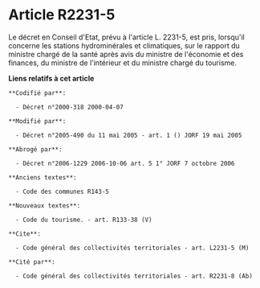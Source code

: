 # Article R2231-5

Le décret en Conseil d'Etat, prévu à l'article L. 2231-5, est pris, lorsqu'il concerne les stations hydrominérales et
climatiques, sur le rapport du ministre chargé de la santé après avis du ministre de l'économie et des finances, du ministre
de l'intérieur et du ministre chargé du tourisme.

**Liens relatifs à cet article**

	**Codifié par**:

	  - Décret n°2000-318 2000-04-07

	**Modifié par**:

	  - Décret n°2005-490 du 11 mai 2005 - art. 1 () JORF 19 mai 2005

	**Abrogé par**:

	  - Décret n°2006-1229 2006-10-06 art. 5 1° JORF 7 octobre 2006

	**Anciens textes**:

	  - Code des communes R143-5

	**Nouveaux textes**:

	  - Code du tourisme. - art. R133-38 (V)

	**Cite**:

	  - Code général des collectivités territoriales - art. L2231-5 (M)

	**Cité par**:

	  - Code général des collectivités territoriales - art. R2231-8 (Ab)
